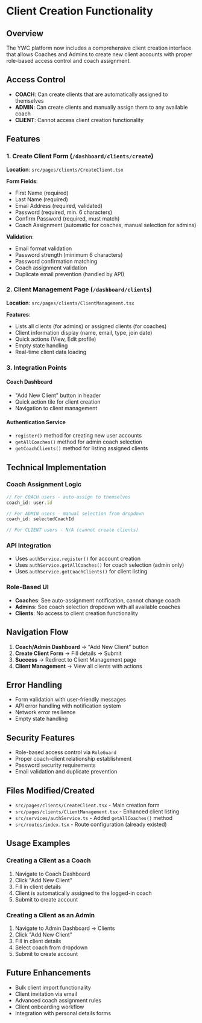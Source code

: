 # Client Creation Functionality

## Overview
The YWC platform now includes a comprehensive client creation interface that allows Coaches and Admins to create new client accounts with proper role-based access control and coach assignment.

## Access Control
- **COACH**: Can create clients that are automatically assigned to themselves
- **ADMIN**: Can create clients and manually assign them to any available coach
- **CLIENT**: Cannot access client creation functionality

## Features

### 1. Create Client Form (`/dashboard/clients/create`)
**Location**: `src/pages/clients/CreateClient.tsx`

**Form Fields**:
- First Name (required)
- Last Name (required)
- Email Address (required, validated)
- Password (required, min. 6 characters)
- Confirm Password (required, must match)
- Coach Assignment (automatic for coaches, manual selection for admins)

**Validation**:
- Email format validation
- Password strength (minimum 6 characters)
- Password confirmation matching
- Coach assignment validation
- Duplicate email prevention (handled by API)

### 2. Client Management Page (`/dashboard/clients`)
**Location**: `src/pages/clients/ClientManagement.tsx`

**Features**:
- Lists all clients (for admins) or assigned clients (for coaches)
- Client information display (name, email, type, join date)
- Quick actions (View, Edit profile)
- Empty state handling
- Real-time client data loading

### 3. Integration Points

#### Coach Dashboard
- "Add New Client" button in header
- Quick action tile for client creation
- Navigation to client management

#### Authentication Service
- `register()` method for creating new user accounts
- `getAllCoaches()` method for admin coach selection
- `getCoachClients()` method for listing assigned clients

## Technical Implementation

### Coach Assignment Logic
```typescript
// For COACH users - auto-assign to themselves
coach_id: user.id

// For ADMIN users - manual selection from dropdown
coach_id: selectedCoachId

// For CLIENT users - N/A (cannot create clients)
```

### API Integration
- Uses `authService.register()` for account creation
- Uses `authService.getAllCoaches()` for coach selection (admin only)
- Uses `authService.getCoachClients()` for client listing

### Role-Based UI
- **Coaches**: See auto-assignment notification, cannot change coach
- **Admins**: See coach selection dropdown with all available coaches
- **Clients**: No access to client creation functionality

## Navigation Flow
1. **Coach/Admin Dashboard** → "Add New Client" button
2. **Create Client Form** → Fill details → Submit
3. **Success** → Redirect to Client Management page
4. **Client Management** → View all clients with actions

## Error Handling
- Form validation with user-friendly messages
- API error handling with notification system
- Network error resilience
- Empty state handling

## Security Features
- Role-based access control via `RoleGuard`
- Proper coach-client relationship establishment
- Password security requirements
- Email validation and duplicate prevention

## Files Modified/Created
- `src/pages/clients/CreateClient.tsx` - Main creation form
- `src/pages/clients/ClientManagement.tsx` - Enhanced client listing
- `src/services/authService.ts` - Added `getAllCoaches()` method
- `src/routes/index.tsx` - Route configuration (already existed)

## Usage Examples

### Creating a Client as a Coach
1. Navigate to Coach Dashboard
2. Click "Add New Client" 
3. Fill in client details
4. Client is automatically assigned to the logged-in coach
5. Submit to create account

### Creating a Client as an Admin
1. Navigate to Admin Dashboard → Clients
2. Click "Add New Client"
3. Fill in client details
4. Select coach from dropdown
5. Submit to create account

## Future Enhancements
- Bulk client import functionality
- Client invitation via email
- Advanced coach assignment rules
- Client onboarding workflow
- Integration with personal details forms 